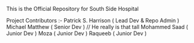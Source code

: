 This is the Official Repository for South Side Hospital

Project Contributors :- 
      Patrick S. Harrison ( Lead Dev & Repo Admin )
      Michael Matthew ( Senior Dev ) // He really is that tall
      Mohammed Saad ( Junior Dev )
      Moza ( Junior Dev )
      Raqueeb ( Junior Dev )
